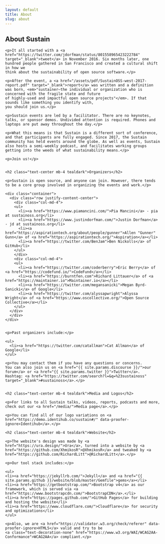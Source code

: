 ```yaml
---
layout: default
title: About
slug: about
---
```


<div class="container about">
  <div class="row justify-content-center">
    <div class="col-md-10">
    <h2 class="text-center mb-4 tealdark">About Sustain</h2>

    <p>It all started with a <a href="https://twitter.com/jdorfman/status/801558965423222784" target="_blank">tweet</a> in November 2016. Six months later, one hundred people gathered in San Francisco and created a cultural shift in how we
    think about the sustainability of open source software.</p>

    <p>After the event, a <a href="/assets/pdf/SustainOSS-west-2017-report.pdf" target="_blank">report</a> was written and a definition
    was born, <em>"sustainer—the individual or organization who is concerned with the fragile state and future
    of highly-used and impactful open source projects"</em>. If that sounds like something you identify with,
    you should join us.</p>

    <p>Sustain events are led by a facilitator. There are no keynotes, talks, or sponsor demos. Undivided attention is required. Phones and laptops are put away throughout the day.</p>

    <p>What this means is that Sustain is a different sort of conference, and that participants are fully engaged. Since 2017, the Sustain community has held events around the globe. As well as events, Sustain also hosts a semi-weekly podcast, and facilitates working groups getting into the weeds of what sustainability means.</p>

    <p>Join us!</p>


    <h2 class="text-center mb-4 tealdark">Organizers</h2>

    <p>Sustain is open source, and anyone can join. However, there tends to be a core group involved in organizing the events and work.</p>

    <div class="container">
      <div class="row justify-content-center">
        <div class="col-md-4">
        <ul>
          <li><a href="https://www.piamancini.com/">Pia Mancini</a> - pia at sustainoss.org</li>
          <li><a href="https://www.justindorfman.com/">Justin Dorfman</a> - jd at sustainoss.org</li>
          <li><a href="https://aspirationtech.org/about/people/gunner">Allen "Gunner" Gunn</a> of <a href="https://aspirationtech.org/">Aspiration</a></li>
          <li><a href="https://twitter.com/BenJam">Ben Nickolls</a> of GitHub</li>
        </ul>
        </div>
        <div class="col-md-4">
        <ul>
          <li><a href="https://twitter.com/coderberry">Eric Berry</a> of <a href="https://codefund.io/">CodeFund</a></li>
          <li><a href="https://burntfen.com">Richard Littauer</a> of <a href="https://maintainer.io">Maintainer.io</a></li>
          <li><a href="https://twitter.com/megansanicki">Megan Byrd-Sanicki</a> of Google</li>
          <li><a href="https://twitter.com/alyssapwright">Alyssa Wright</a> of <a href="https://www.oscollective.org/">Open Source Collective</a></li>
        </ul>
      </div>
      </div>
    </div>


    <p>Past organizers include:</p>

    <ul>
      <li><a href="https://twitter.com/catallman">Cat Allman</a> of Google</li>
    </ul>

    <p>You may contact them if you have any questions or concerns.
    You can also join us on <a href="{{ site.params.discourse }}/">our forum</a> or <a href="{{ site.params.twitter }}">Twitter</a>.
    Hashtag: <a href="https://twitter.com/search?l=&q=%23sustainoss" target="_blank">#sustainoss</a>.</p>


    <h2 class="text-center mb-4 tealdark">Media and Logos</h2>

    <p>For links to all Sustain talks, videos, reports, podcasts and more, check out our <a href="/media/">Media page</a>.</p>

    <p>You can find all of our logo variations on <a href="https://demo.identihub.co/sustain#/" data-proofer-ignore>Identihub</a>.</p>

    <h2 class="text-center mb-4 tealdark">Website</h2>

    <p>The website's design was made by <a href="https://ura.design/">Ura</a>, turned into a website by <a href="https://github.com/XhmikosR">@XhmikosR</a> and tweaked by <a href="https://github.com/RichardLitt">@RichardLitt</a>.</p>

    <p>Our tool stack includes:</p>

    <ul>
    <li><a href="https://jekyllrb.com/">Jekyll</a> and <a href="{{ site.params.github }}/website/blob/master/Gemfile">gems</a></li>
    <li><a href="https://getbootstrap.com/">Bootstrap v4</a> as our framework, which is served via <a href="https://www.bootstrapcdn.com/">BootstrapCDN</a>.</li>
    <li><a href="https://pages.github.com/">GitHub Pages</a> for building and hosting the website</li>
    <li><a href="https://www.cloudflare.com/">Cloudflare</a> for security and optimizations</li>
    </ul>

    <p>Also, we are <a href="https://validator.w3.org/check/referer" data-proofer-ignore>HTML5</a> valid and try to be
    <a class="text-decoration-none" href="https://www.w3.org/WAI/WCAG2AA-Conformance">WCAG2AA</a> compliant.</p>

  </div>
</div>
</div>
